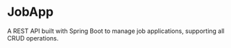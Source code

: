 # JobApp
A REST API built with Spring Boot to manage job applications, supporting all CRUD operations.
